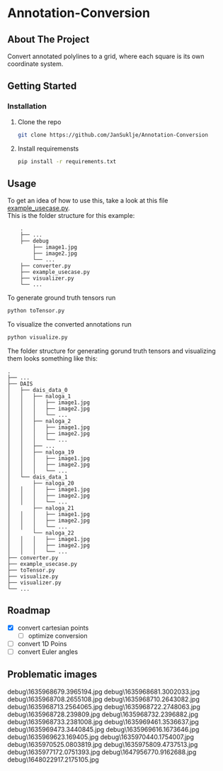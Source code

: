 # Annotation-Conversion

<!-- ABOUT THE PROJECT -->
## About The Project

Convert annotated polylines to a grid, where each square is its own coordinate system.

<!-- GETTING STARTED -->
## Getting Started

### Installation

1. Clone the repo
   ```sh
   git clone https://github.com/JanSuklje/Annotation-Conversion
   ```
2. Install requiremensts
   ```sh
   pip install -r requirements.txt
   ```

<!-- USAGE EXAMPLES -->
## Usage

To get an idea of how to use this, take a look at this file [example_usecase.py](https://github.com/JanSuklje/Annotation-Conversion/blob/main/example_usecase.py).<br />
This is the folder structure for this example:<br />
```
    .
    ├── ...
    ├── debug
        ├── image1.jpg
        ├── image2.jpg
        └── ... 
    ├── converter.py
    ├── example_usecase.py
    ├── visualizer.py
    └── ...
```
To generate ground truth tensors run
   ```sh
   python toTensor.py
   ```
To visualize the converted annotations run
   ```sh
   python visualize.py
   ```

The folder structure for generating gorund truth tensors and visualizing them looks something like this:
```
.
├── ...
├── DAIS
│   ├── dais_data_0
│   │   ├── naloga_1
│   │   │   ├── image1.jpg
│   │   │   ├── image2.jpg
│   │   │   └── ...
│   │   ├── naloga_2
│   │   │   ├── image1.jpg
│   │   │   ├── image2.jpg
│   │   │   └── ...
│   │   ├── ...
│   │   ├── naloga_19
│   │   │   ├── image1.jpg
│   │   │   ├── image2.jpg
│   │   │   └── ...
│   └── dais_data_1
│       ├── naloga_20
│   │   │   ├── image1.jpg
│   │   │   ├── image2.jpg
│   │   │   └── ...
│       ├── naloga_21
│   │   │   ├── image1.jpg
│   │   │   ├── image2.jpg
│   │   │   └── ...
│       └── naloga_22
│   │   │   ├── image1.jpg
│   │   │   ├── image2.jpg
│   │   │   └── ...
├── converter.py
├── example_usecase.py
├── toTensor.py
├── visualize.py
├── visualizer.py
└── ...
```

<!-- ROADMAP -->
## Roadmap

- [x] convert cartesian points
    - [ ] optimize conversion
- [ ] convert 1D Poins
- [ ] convert Euler angles

## Problematic images
debug\1635968679.3965194.jpg
debug\1635968681.3002033.jpg
debug\1635968708.2655108.jpg
debug\1635968710.2643082.jpg
debug\1635968713.2564065.jpg
debug\1635968722.2748063.jpg
debug\1635968728.239809.jpg
debug\1635968732.2396882.jpg
debug\1635968733.2381008.jpg
debug\1635969461.3536637.jpg
debug\1635969473.3440845.jpg
debug\1635969616.1673646.jpg
debug\1635969623.169405.jpg
debug\1635970440.1754007.jpg
debug\1635970525.0803819.jpg
debug\1635975809.4737513.jpg
debug\1635977172.0751393.jpg
debug\1647956770.9162688.jpg
debug\1648022917.2175105.jpg
